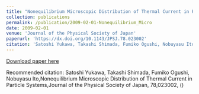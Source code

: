 ```yaml
---
title: "Nonequilibrium Microscopic Distribution of Thermal Current in Particle Systems"
collection: publications
permalink: /publication/2009-02-01-Nonequilibrium_Micro
date: 2009-02-01
venue: 'Journal of the Physical Society of Japan'
paperurl: 'https://dx.doi.org/10.1143/JPSJ.78.023002'
citation: 'Satoshi Yukawa, Takashi Shimada, Fumiko Ogushi, Nobuyasu Ito,Nonequilibrium Microscopic Distribution of Thermal Current in Particle Systems,Journal of the Physical Society of Japan, <bf>78</bf>,023002, ()'
---
```


<a href='https://dx.doi.org/10.1143/JPSJ.78.023002'>Download paper here</a>

Recommended citation: Satoshi Yukawa, Takashi Shimada, Fumiko Ogushi, Nobuyasu Ito,Nonequilibrium Microscopic Distribution of Thermal Current in Particle Systems,Journal of the Physical Society of Japan, <bf>78</bf>,023002, ()
